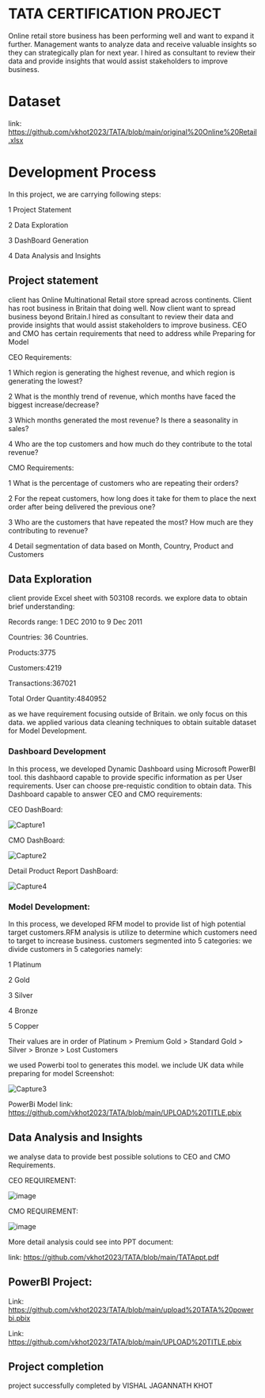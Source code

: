 # TATA CERTIFICATION PROJECT

Online retail store business has been performing well and want to expand it further.
Management wants to analyze data and receive valuable insights so they can strategically plan for next year.
I hired as consultant to review their data and provide insights that would assist stakeholders to improve business. 

# Dataset
link:  https://github.com/vkhot2023/TATA/blob/main/original%20Online%20Retail.xlsx

# Development Process
In this project, we are carrying following steps:

1 Project Statement

2 Data Exploration

3 DashBoard Generation

4 Data Analysis and Insights

## Project statement

client has Online Multinational Retail store spread across continents. Client has root business in Britain that doing well. Now client want to spread business beyond Britain.I hired as consultant to review their data and provide insights that would assist stakeholders to improve business. CEO and CMO has certain requirements that need to address while Preparing for Model

CEO Requirements:

1 Which region is generating the highest revenue, and which region is generating the lowest?

2 What is the monthly trend of revenue, which months have faced the biggest increase/decrease? 

3 Which months generated the most revenue? Is there a seasonality in sales? 

4 Who are the top customers and how much do they contribute to the total revenue?

CMO Requirements:

1 What is the percentage of customers who are repeating their orders?

2 For the repeat customers, how long does it take for them to place the next order after being delivered the previous one?

3 Who are the customers that have repeated the most? How much are they contributing to revenue? 

4 Detail segmentation of data based on Month, Country, Product and Customers

## Data Exploration

client provide Excel sheet with 503108 records. we explore data to obtain brief understanding:

Records range: 1 DEC 2010 to 9 Dec 2011

Countries: 36 Countries. 

Products:3775 

Customers:4219

Transactions:367021

Total Order Quantity:4840952

as we have requirement focusing outside of Britain. we only focus on this data. we applied various data cleaning techniques to obtain suitable dataset for Model Development.

### Dashboard Development

In this process, we developed Dynamic Dashboard using Microsoft PowerBI tool. this dashbaord capable to provide specific information as per User requirements. User can choose pre-requistic condition to obtain data. This Dashboard capable to answer CEO and CMO requirements:

CEO DashBoard:

![Capture1](https://user-images.githubusercontent.com/115641570/223327686-fe132ac2-edf6-4968-aa40-ad6e6a4d2e79.PNG)

CMO DashBoard:

![Capture2](https://user-images.githubusercontent.com/115641570/223327925-4ee77e4f-7d47-445d-ad14-7df75d541efa.PNG)

Detail Product Report DashBoard:

![Capture4](https://user-images.githubusercontent.com/115641570/223328171-aa340d80-d40c-4c16-b702-39dcb5379c86.PNG)

### Model Development:

In this process, we developed RFM model to provide list of high potential target customers.RFM analysis is utilize to determine which customers need to target to increase business. customers segmented into 5 categories:
we divide customers in 5 categories namely:

1 Platinum 

2  Gold

3  Silver

4 Bronze

5 Copper

Their values are in order of Platinum > Premium Gold > Standard Gold > Silver > Bronze > Lost Customers

we used Powerbi tool to generates this model. we include UK data while preparing for model
Screenshot:

![Capture3](https://user-images.githubusercontent.com/115641570/223330297-7b888048-eb61-4470-a4d7-210727b4c524.PNG)

PowerBi Model link: https://github.com/vkhot2023/TATA/blob/main/UPLOAD%20TITLE.pbix

## Data Analysis and Insights

we analyse data to provide best possible solutions to CEO and CMO Requirements.

CEO REQUIREMENT:

![image](https://user-images.githubusercontent.com/115641570/223349092-659a0a56-4ff9-43ca-9d07-c3e41ca2befe.png)

CMO REQUIREMENT:

![image](https://user-images.githubusercontent.com/115641570/223358652-54c5282b-dfa8-4fe4-ba9b-5ddd0b3634a3.png)

More detail analysis could see into PPT document:

link: https://github.com/vkhot2023/TATA/blob/main/TATAppt.pdf

## PowerBI Project:

Link: https://github.com/vkhot2023/TATA/blob/main/upload%20TATA%20powerbi.pbix

Link: https://github.com/vkhot2023/TATA/blob/main/UPLOAD%20TITLE.pbix

## Project completion

project successfully completed by VISHAL JAGANNATH KHOT

